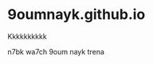 # 9oumnayk.github.io
Kkkkkkkkkk
<!DOCTYPE html >
<html>
<head>
    <meta charset="utf=8">
    <title>ismail amk</title>
</head>
<body>
    <p>n7bk wa7ch 9oum nayk trena 
</body>
</html>
